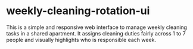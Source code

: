 # weekly-cleaning-rotation-ui
This is a simple and responsive web interface to manage weekly cleaning tasks in a shared apartment. It assigns cleaning duties fairly across 1 to 7 people and visually highlights who is responsible each week.
